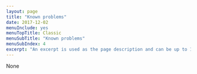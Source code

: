 ```yaml
---
layout: page
title: "Known problems"
date: 2017-12-02
menuInclude: yes
menuTopTitle: Classic
menuSubTitle: "Known problems"
menuSubIndex: 4
excerpt: "An excerpt is used as the page description and can be up to 160 characters long..."
---
```


None